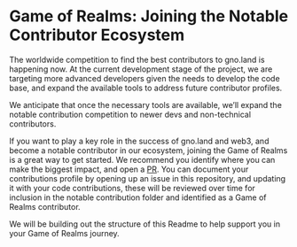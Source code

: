 # Game of Realms: Joining the Notable Contributor Ecosystem


The worldwide competition to find the best contributors to gno.land is happening now. At the current development stage of the project, we are targeting more advanced developers given the needs to develop the code base, and expand the available tools to address future contributor profiles.

We anticipate that once the necessary tools are available, we’ll expand the notable contribution competition to newer devs and non-technical contributors.

If you want to play a key role in the success of gno.land and web3, and become a notable contributor in our ecosystem, joining the Game of Realms is a great way to get started. We recommend you identify where you can make the biggest impact, and open a [PR](https://github.com/gnolang/gno/). You can document your contributions profile by opening up an issue in this repository, and updating it with your code contributions, these will be reviewed over time for inclusion in the notable contribution folder and identified as a Game of Realms contributor.

We will be building out the structure of this Readme to help support you in your Game of Realms journey.
